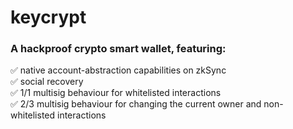 # keycrypt
### A hackproof crypto smart wallet, featuring: <br/>
✅ native account-abstraction capabilities on zkSync <br/>
✅ social recovery <br/>
✅ 1/1 multisig behaviour for whitelisted interactions <br/>
✅ 2/3 multisig behaviour for changing the current owner and non-whitelisted interactions <br/>

